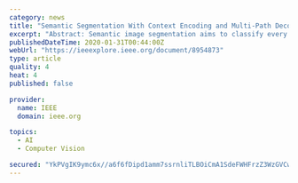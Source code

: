 ```yaml
---
category: news
title: "Semantic Segmentation With Context Encoding and Multi-Path Decoding"
excerpt: "Abstract: Semantic image segmentation aims to classify every pixel of a scene image to one of many classes. It implicitly involves object recognition, localization, and boundary delineation. In this paper, we propose a segmentation network called CGBNet to enhance the segmentation performance by context encoding and multi-path decoding."
publishedDateTime: 2020-01-31T00:44:00Z
webUrl: "https://ieeexplore.ieee.org/document/8954873"
type: article
quality: 4
heat: 4
published: false

provider:
  name: IEEE
  domain: ieee.org

topics:
  - AI
  - Computer Vision

secured: "YkPVgIK9ymc6x//a6f6fDipd1amm7ssrnliTLBOiCmA1SdeFWHFrzZ3WzGVCwymU5Jxgp7jy1pjbPa0j1GBGXVyaGLrmXXcL3FpCQYV68pIoZ+6DU1tOaZpSbU8rp1xzQ6Z//f/gKwauV0+jaSO7le2PCaqEOm815TyFZ2W9vC4peZSp2/K2hwaH1XNLwdfqMpOHQDoEratjynaQ20mhG6iQa0GvfFGGsw6ZyNBQsCY4HJfykh3vFYpEajyioISgjUPFeZk8lQnP/OXaGElKIUDOlPbFHWEhLErgLTzpbmZKRmcWKlMNE6SxF3Z0ZfrY;3fq/2Xdx8QyuxM4FELuryw=="
---
```


